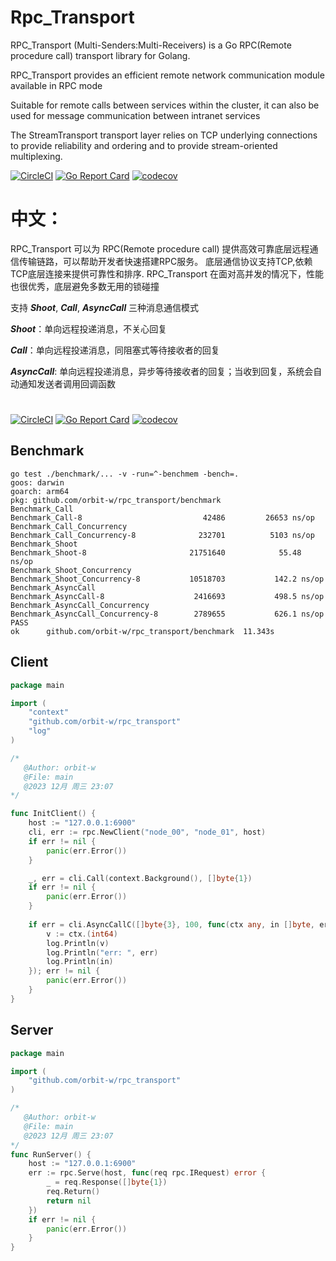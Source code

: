 # Rpc_Transport
RPC_Transport (Multi-Senders:Multi-Receivers) is a Go RPC(Remote procedure call) transport library for Golang.

RPC_Transport provides an efficient remote network communication module available in RPC mode

Suitable for remote calls between services within the cluster,
it can also be used for message communication between intranet services

The StreamTransport transport layer relies on TCP underlying connections to provide reliability and ordering
and to provide stream-oriented multiplexing.

[![CircleCI](https://dl.circleci.com/status-badge/img/gh/orbit-w/rpc_transport/tree/master.svg?style=svg)](https://dl.circleci.com/status-badge/redirect/gh/orbit-w/rpc_transport/tree/master)
[![Go Report Card](https://goreportcard.com/badge/github.com/orbit-w/mmrpc)](https://goreportcard.com/report/github.com/orbit-w/mmrpc)
[![codecov](https://codecov.io/gh/orbit-w/rpc_transport/graph/badge.svg?token=N86ZXD9S1E)](https://codecov.io/gh/orbit-w/rpc_transport)

# 中文：
RPC_Transport 可以为 RPC(Remote procedure call) 提供高效可靠底层远程通信传输链路，可以帮助开发者快速搭建RPC服务。
底层通信协议支持TCP,依赖TCP底层连接来提供可靠性和排序.
RPC_Transport 在面对高并发的情况下，性能也很优秀，底层避免多数无用的锁碰撞

支持 ***Shoot***, ***Call***, ***AsyncCall*** 三种消息通信模式

***Shoot***：单向远程投递消息，不关心回复

***Call***：单向远程投递消息，同阻塞式等待接收者的回复

***AsyncCall***: 单向远程投递消息，异步等待接收者的回复；当收到回复，系统会自动通知发送者调用回调函数
#

[![CircleCI](https://dl.circleci.com/status-badge/img/gh/orbit-w/rpc_transport/tree/master.svg?style=svg)](https://dl.circleci.com/status-badge/redirect/gh/orbit-w/rpc_transport/tree/master)
[![Go Report Card](https://goreportcard.com/badge/github.com/orbit-w/mmrpc)](https://goreportcard.com/report/github.com/orbit-w/mmrpc)
[![codecov](https://codecov.io/gh/orbit-w/rpc_transport/graph/badge.svg?token=N86ZXD9S1E)](https://codecov.io/gh/orbit-w/rpc_transport)

## Benchmark
```
go test ./benchmark/... -v -run=^-benchmem -bench=.
goos: darwin
goarch: arm64
pkg: github.com/orbit-w/rpc_transport/benchmark
Benchmark_Call
Benchmark_Call-8                    	   42486	     26653 ns/op
Benchmark_Call_Concurrency
Benchmark_Call_Concurrency-8        	  232701	      5103 ns/op
Benchmark_Shoot
Benchmark_Shoot-8                   	21751640	        55.48 ns/op
Benchmark_Shoot_Concurrency
Benchmark_Shoot_Concurrency-8       	10518703	       142.2 ns/op
Benchmark_AsyncCall
Benchmark_AsyncCall-8               	 2416693	       498.5 ns/op
Benchmark_AsyncCall_Concurrency
Benchmark_AsyncCall_Concurrency-8   	 2789655	       626.1 ns/op
PASS
ok  	github.com/orbit-w/rpc_transport/benchmark	11.343s
```

## Client
```go
package main

import (
	"context"
	"github.com/orbit-w/rpc_transport"
	"log"
)

/*
   @Author: orbit-w
   @File: main
   @2023 12月 周三 23:07
*/

func InitClient() {
	host := "127.0.0.1:6900"
	cli, err := rpc.NewClient("node_00", "node_01", host)
	if err != nil {
		panic(err.Error())
	}

	_, err = cli.Call(context.Background(), []byte{1})
	if err != nil {
		panic(err.Error())
	}
	
	if err = cli.AsyncCallC([]byte{3}, 100, func(ctx any, in []byte, err error) error {
		v := ctx.(int64)
		log.Println(v)
		log.Println("err: ", err)
		log.Println(in)
	}); err != nil {
		panic(err.Error())
	}
}

```

## Server
```go
package main

import (
	"github.com/orbit-w/rpc_transport"
)

/*
   @Author: orbit-w
   @File: main
   @2023 12月 周三 23:07
*/
func RunServer() {
	host := "127.0.0.1:6900"
	err := rpc.Serve(host, func(req rpc.IRequest) error {
		_ = req.Response([]byte{1})
		req.Return()
		return nil
	})
	if err != nil {
		panic(err.Error())
	}
}
```